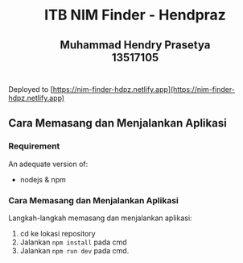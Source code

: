 <h1 align="center">
  <br>
  ITB NIM Finder - Hendpraz
  <br>
</h1>

<h2 align="center">
  Muhammad Hendry Prasetya
  <br>
  13517105
  <br>
  <br>
</h2>

Deployed to [https://nim-finder-hdpz.netlify.app](https://nim-finder-hdpz.netlify.app)

## Cara Memasang dan Menjalankan Aplikasi

### Requirement

An adequate version of:
- nodejs & npm

### Cara Memasang dan Menjalankan Aplikasi

Langkah-langkah memasang dan menjalankan aplikasi:
1. cd ke lokasi repository
2. Jalankan `npm install` pada cmd
3. Jalankan `npm run dev` pada cmd.
